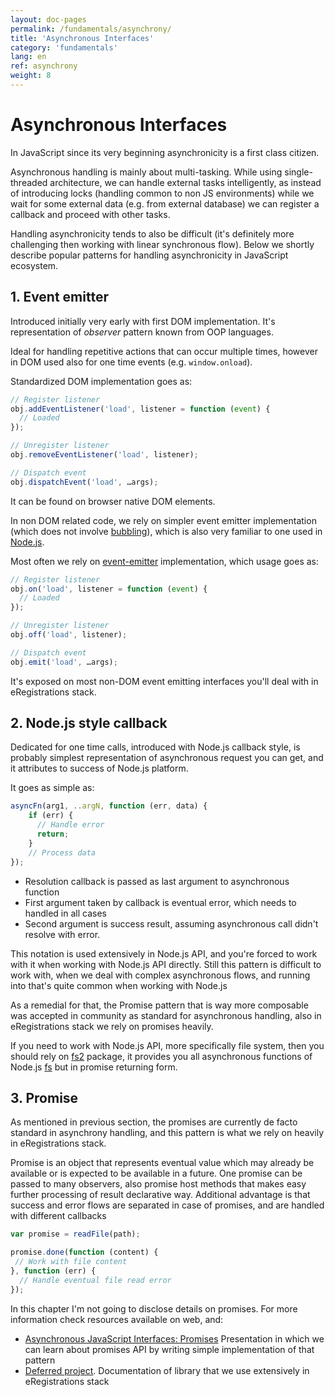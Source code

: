 ```yaml
---
layout: doc-pages
permalink: /fundamentals/asynchrony/
title: 'Asynchronous Interfaces'
category: 'fundamentals'
lang: en
ref: asynchrony
weight: 8
---
```


# Asynchronous Interfaces

In JavaScript since its very beginning asynchronicity is a first class citizen.

Asynchronous handling is mainly about multi-tasking. While using single-threaded architecture,
we can handle external tasks intelligently, as instead of introducing locks (handling common to non JS environments)  while we wait for some external data (e.g. from external database) we can register a callback and proceed with other tasks.

Handling asynchronicity tends to also be difficult (it's definitely more challenging then working with linear synchronous flow). Below we shortly describe popular patterns for handling asynchronicity in JavaScript ecosystem.

## 1. Event emitter

Introduced initially very early with first DOM implementation. It's representation of _observer_ pattern known from OOP languages.

Ideal for handling repetitive actions that can occur multiple times, however in DOM used also for one time events (e.g. `window.onload`).

Standardized DOM implementation goes as:

```javascript
// Register listener
obj.addEventListener('load', listener = function (event) {
  // Loaded
});

// Unregister listener
obj.removeEventListener('load', listener);

// Dispatch event
obj.dispatchEvent('load', …args);
```

It can be found on browser native DOM elements.

In non DOM related code, we rely on simpler event emitter implementation (which does not involve [bubbling](http://stackoverflow.com/questions/4616694/what-is-event-bubbling-and-capturing)), which is also very familiar to one used in [Node.js](https://nodejs.org/dist/latest-v7.x/docs/api/events.html#events_events).

Most often we rely on [event-emitter](https://github.com/medikoo/event-emitter#event-emitter) implementation, which usage goes as:

```javascript
// Register listener
obj.on('load', listener = function (event) {
  // Loaded
});

// Unregister listener
obj.off('load', listener);

// Dispatch event
obj.emit('load', …args);
```

It's exposed on most non-DOM event emitting interfaces you'll deal with in eRegistrations stack.

## 2. Node.js style callback

Dedicated for one time calls, introduced with Node.js callback style, is probably simplest representation of asynchronous request you can get, and it attributes to success of Node.js platform.

It goes as simple as:

```javascript
asyncFn(arg1, ..argN, function (err, data) {
    if (err) {
      // Handle error
      return;
    }
    // Process data
});
```

- Resolution callback is passed as last argument to asynchronous function
- First argument taken by callback is eventual error, which needs to handled in all cases
- Second argument is success result, assuming asynchronous call didn't resolve with error.

This notation is used extensively in Node.js API, and you're forced to work with it when working with Node.js API directly. Still this pattern is difficult to work with, when we deal with complex asynchronous flows, and running into that's quite common when working with Node.js

As a remedial for that, the Promise pattern that is way more composable was accepted in community as standard for asynchronous handling, also in eRegistrations stack we rely on promises heavily.

If you need to work with Node.js API, more specifically file system, then you should rely on [fs2](https://github.com/medikoo/fs2) package, it provides you all asynchronous functions of Node.js [fs](https://nodejs.org/dist/latest-v7.x/docs/api/fs.html) but in promise returning form.

## 3. Promise

As mentioned in previous section, the promises are currently de facto standard in asynchrony handling, and this pattern is what we rely on heavily in eRegistrations stack.

Promise is an object that represents eventual value which may already be available or is expected to be available in a future. One promise can be passed to many observers, also promise host methods that makes easy further processing of result declarative way.
Additional advantage is that success and error flows are separated in case of promises, and are handled with different callbacks

```javascript
var promise = readFile(path);

promise.done(function (content) {
 // Work with file content
}, function (err) {
  // Handle eventual file read error
});
```

In this chapter I'm not going to disclose details on promises. For more information check resources available on web, and:

- [Asynchronous JavaScript Interfaces: Promises](https://medikoo.com/asynchronous-javascript-interfaces/promises/?notes) Presentation in which we can learn about promises API by writing simple implementation of that pattern
-  [Deferred project](https://github.com/medikoo/deferred#deferred). Documentation of library that we use extensively in eRegistrations stack
